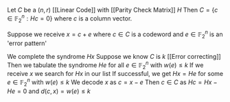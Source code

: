 Let $C$ be a $(n,r)$ [[Linear Code]] with [[Parity Check Matrix]] $H$ 
Then $C=\{ c\in \mathbb{F}_{2}^{n}: Hc=0 \}$ where $c$ is a column vector.

Suppose we receive $x=c+e$ where $c\in C$ is a codeword and $e\in \mathbb{F}_{2}^{n}$ is an 'error pattern'

We complete the syndrome $Hx$
Suppose we know $C$ is $k$ [[Error correcting]]
Then we tabulate the syndrome $He$ for all $e\in \mathbb{F}_{2}^{n}$ with $w(e)\leq k$
If we receive $x$ we search for $Hx$ in our list
If successful, we get $Hx=He$ for some $e\in \mathbb{F}_{2}^{n}$ with $w(e)\leq k$
We decode $x$ as $c=x-e$
Then $c\in C$ as $Hc=Hx-He=0$ and $d(c,x)=w(e)\leq k$
